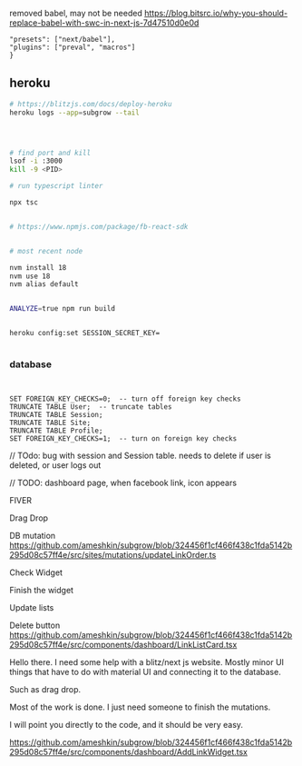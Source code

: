 

removed babel, may not be needed
https://blog.bitsrc.io/why-you-should-replace-babel-with-swc-in-next-js-7d47510d0e0d
```{
"presets": ["next/babel"],
"plugins": ["preval", "macros"]
}
```



## heroku
```bash
# https://blitzjs.com/docs/deploy-heroku
heroku logs --app=subgrow --tail




```

```bash

# find port and kill
lsof -i :3000
kill -9 <PID>

# run typescript linter

npx tsc


# https://www.npmjs.com/package/fb-react-sdk


# most recent node

nvm install 18
nvm use 18
nvm alias default


ANALYZE=true npm run build


heroku config:set SESSION_SECRET_KEY=



```


### database

```mysql


SET FOREIGN_KEY_CHECKS=0;  -- turn off foreign key checks
TRUNCATE TABLE User;  -- truncate tables
TRUNCATE TABLE Session;
TRUNCATE TABLE Site;
TRUNCATE TABLE Profile;
SET FOREIGN_KEY_CHECKS=1;  -- turn on foreign key checks
```


// TOdo: bug with session and Session table.
needs to delete if user is deleted, or user logs out

// TODO: dashboard page, when facebook link, icon appears





FIVER

Drag Drop

DB mutation
https://github.com/ameshkin/subgrow/blob/324456f1cf466f438c1fda5142b295d08c57ff4e/src/sites/mutations/updateLinkOrder.ts


Check Widget




Finish the widget

Update lists

Delete button
https://github.com/ameshkin/subgrow/blob/324456f1cf466f438c1fda5142b295d08c57ff4e/src/components/dashboard/LinkListCard.tsx




Hello there. I need some help with a blitz/next js website.   Mostly minor UI things that have to do with material UI and connecting it to the database.

Such as drag drop.

Most of the work is done.  I just need someone to finish the mutations.

I will point you directly to the code, and it should be very easy.

https://github.com/ameshkin/subgrow/blob/324456f1cf466f438c1fda5142b295d08c57ff4e/src/components/dashboard/AddLinkWidget.tsx
